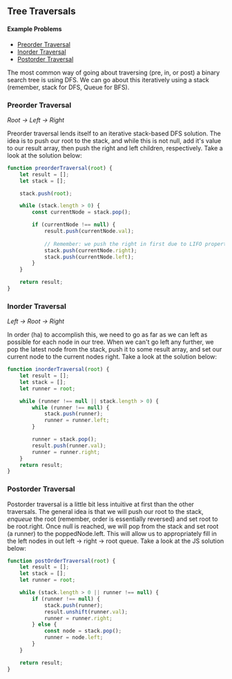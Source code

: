 ## Tree Traversals

#### Example Problems
- [Preorder Traversal](https://leetcode.com/problems/binary-tree-preorder-traversal/description/)
- [Inorder Traversal](https://leetcode.com/problems/binary-tree-inorder-traversal/description/)
- [Postorder Traversal](https://leetcode.com/problems/binary-tree-postorder-traversal/description/)

The most common way of going about traversing (pre, in, or post) a binary search tree is using DFS. We can go about this iteratively using a stack (remember, stack for DFS, Queue for BFS).

### Preorder Traversal

*Root -> Left -> Right*

Preorder traversal lends itself to an iterative stack-based DFS solution. The idea is to push our root to the stack, and while this is not null, add it's value to our result array, then push the right and left children, respectively. Take a look at the solution below:

```JavaScript
function preorderTraversal(root) {
    let result = [];
    let stack = [];

    stack.push(root);

    while (stack.length > 0) {
        const currentNode = stack.pop();

        if (currentNode !== null) {
            result.push(currentNode.val);
            
            // Remember: we push the right in first due to LIFO property
            stack.push(currentNode.right);
            stack.push(currentNode.left);
        }
    }

    return result;
}
```

### Inorder Traversal

*Left -> Root -> Right*

In order (ha) to accomplish this, we need to go as far as we can left as possible for each node in our tree. When we can't go left any further, we pop the latest node from the stack, push it to some result array, and set our current node to the current nodes right. Take a look at the solution below:

```JavaScript
function inorderTraversal(root) {
    let result = [];
    let stack = [];
    let runner = root;

    while (runner !== null || stack.length > 0) {
        while (runner !== null) {
            stack.push(runner);
            runner = runner.left;
        }

        runner = stack.pop();
        result.push(runner.val);
        runner = runner.right;
    }
    return result;
}
```

### Postorder Traversal

Postorder traversal is a little bit less intuitive at first than the other traversals. The general idea is that we will push our root to the stack, *enqueue* the root (remember, order is essentially reversed) and set root to be root.right. Once null is reached, we will pop from the stack and set root (a runner) to the poppedNode.left. This will allow us to appropriately fill in the left nodes in out left -> right -> root queue. Take a look at the JS solution below:

```JavaScript
function postOrderTraversal(root) {
    let result = [];
    let stack = [];
    let runner = root;

    while (stack.length > 0 || runner !== null) {
        if (runner !== null) {
            stack.push(runner);
            result.unshift(runner.val);
            runner = runner.right;
        } else {
            const node = stack.pop();
            runner = node.left;
        }
    }

    return result;
}
```